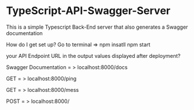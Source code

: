 # TypeScript-API-Swagger-Server

This is a simple Typescript Back-End server that also generates a Swagger documentation 



How do I get set up?
Go to terminal =>
npm insatll
npm start





your API Endpoint URL in the output values displayed after deployment?

Swagger Documentation = >
  localhost:8000/docs
  
GET = >
  localhost:8000/ping
  
GET = >
  localhost:8000/mess

POST = >
  localhost:8000/
  
